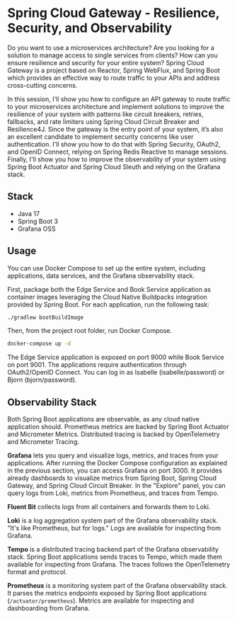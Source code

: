 # Spring Cloud Gateway - Resilience, Security, and Observability

Do you want to use a microservices architecture? Are you looking for a solution to manage access to single services
from clients? How can you ensure resilience and security for your entire system? Spring Cloud Gateway is a project
based on Reactor, Spring WebFlux, and Spring Boot which provides an effective way to route traffic to your APIs and
address cross-cutting concerns.

In this session, I'll show you how to configure an API gateway to route traffic to your microservices architecture and
implement solutions to improve the resilience of your system with patterns like circuit breakers, retries, fallbacks,
and rate limiters using Spring Cloud Circuit Breaker and Resilience4J. Since the gateway is the entry point of your
system, it’s also an excellent candidate to implement security concerns like user authentication. I'll show you how
to do that with Spring Security, OAuth2, and OpenID Connect, relying on Spring Redis Reactive to manage sessions.
Finally, I'll show you how to improve the observability of your system using Spring Boot Actuator
and Spring Cloud Sleuth and relying on the Grafana stack.

## Stack

* Java 17
* Spring Boot 3
* Grafana OSS

## Usage

You can use Docker Compose to set up the entire system, including applications, data services, and the Grafana observability stack.

First, package both the Edge Service and Book Service application as container images leveraging the Cloud Native Buildpacks integration
provided by Spring Boot. For each application, run the following task:

```bash
./gradlew bootBuildImage
```

Then, from the project root folder, run Docker Compose.

```bash
docker-compose up -d
```

The Edge Service application is exposed on port 9000 while Book Service on port 9001. The applications require authentication through
OAuth2/OpenID Connect. You can log in as Isabelle (isabelle/password) or Bjorn (bjorn/password).

## Observability Stack

Both Spring Boot applications are observable, as any cloud native application should. Prometheus metrics are backed by Spring Boot Actuator and Micrometer Metrics. Distributed tracing is backed by OpenTelemetry and Micrometer Tracing.

**Grafana** lets you query and visualize logs, metrics, and traces from your applications. After running the Docker Compose
configuration as explained in the previous section, you can access Grafana on port 3000. It provides already dashboards
to visualize metrics from Spring Boot, Spring Cloud Gateway, and Spring Cloud Circuit Breaker. In the "Explore" panel,
you can query logs from Loki, metrics from Prometheus, and traces from Tempo.

**Fluent Bit** collects logs from all containers and forwards them to Loki.

**Loki** is a log aggregation system part of the Grafana observability stack. "It's like Prometheus, but for logs."
Logs are available for inspecting from Grafana.

**Tempo** is a distributed tracing backend part of the Grafana observability stack. Spring Boot applications sends traces to Tempo,
which made them available for inspecting from Grafana. The traces follows the OpenTelemetry format and protocol.

**Prometheus** is a monitoring system part of the Grafana observability stack. It parses the metrics endpoints exposed by Spring Boot
applications (`/actuator/prometheus`). Metrics are available for inspecting and dashboarding from Grafana.
